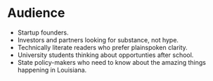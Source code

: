 # Audience

- Startup founders.
- Investors and partners looking for substance, not hype.
- Technically literate readers who prefer plainspoken clarity.
- University students thinking about opportunties after school.
- State policy-makers who need to know about the amazing things happening in Louisiana.
